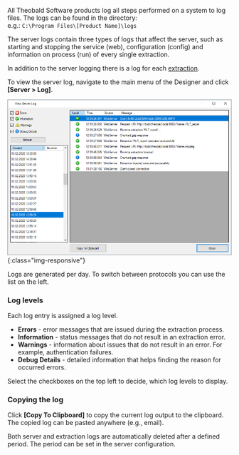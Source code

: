 All Theobald Software products log all steps performed on a system to log files.
The logs can be found in the directory:<br>
e.g.: `C:\Program Files\[Product Name]\logs`

The server logs contain three types of logs that affect the server, such as starting and stopping the service (web), configuration (config) and information on process (run) of every single extraction.

In addition to the server logging there is a log for each [extraction](./extraction-logging).

To view the server log, navigate to the main menu of the Designer and click **[Server > Log]**. 
  
![View-Server-Log](/img/content/View-Server-Log.png){:class="img-responsive"}

Logs are generated per day. To switch between protocols you can use the list on the left. 

### Log levels
Each log entry is assigned a log level. 

- **Errors** - error messages that are issued during the extraction process.
- **Information** - status messages that do not result in an extraction error.
- **Warnings** - information about issues that do not result in an error. For example, authentication failures.
- **Debug Details** - detailed information that helps finding the reason for occurred  errors.

Select the checkboxes on the top left to decide, which log levels to display. 

### Copying the log
Click **[Copy To Clipboard]** to copy the current log output to the clipboard. The copied log can be pasted anywhere (e.g., email).

Both server and extraction logs are automatically deleted after a defined period. The period can be set in the server configuration.

